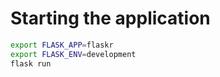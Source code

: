 # Starting the application

``` bash
export FLASK_APP=flaskr
export FLASK_ENV=development
flask run
```
